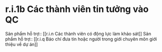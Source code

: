 # r.i.1b Các thành viên tin tưởng vào QC
Sản phẩm hỗ trợ:: [[r.i.n Các thành viên có động lực làm khảo sát]]
Sản phẩm hỗ trợ:: [[r.i.q Báo chí đưa tin hoặc người trong giới chuyên môn giới thiệu về dự án]]

